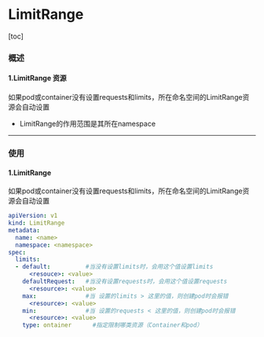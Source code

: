 # LimitRange

[toc]

### 概述

#### 1.LimitRange 资源
如果pod或container没有设置requests和limits，所在命名空间的LimitRange资源会自动设置
* LimitRange的作用范围是其所在namespace

***

### 使用

#### 1.LimitRange
如果pod或container没有设置requests和limits，所在命名空间的LimitRange资源会自动设置
```yaml
apiVersion: v1
kind: LimitRange
metadata:
  name: <name>
  namespace: <namespace>
spec:
  limits:
  - default:          #当没有设置limits时，会用这个值设置limits
      <resouce>: <value>
    defaultRequest:   #当没有设置requests时，会用这个值设置requests
      <resource>: <value>
    max:              #当 设置的limits > 这里的值，则创建pod时会报错
      <resource>: <value>
    min:              #当 设置的requests < 这里的值，则创建pod时会报错
      <resource>: <value>
    type: ontainer      #指定限制哪类资源（Container和pod）
```
